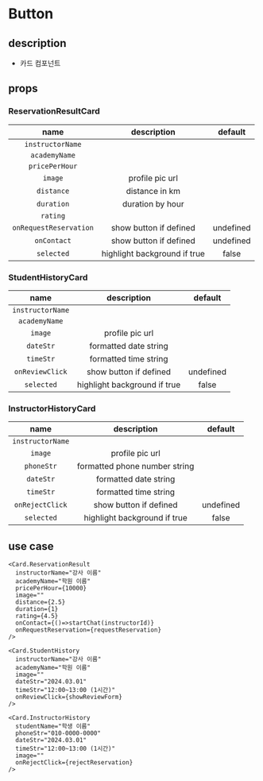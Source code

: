 # Button

## description

- 카드 컴포넌트

## props

### ReservationResultCard

|          name          |         description          |  default  |
| :--------------------: | :--------------------------: | :-------: |
|    `instructorName`    |                              |           |
|     `academyName`      |                              |           |
|     `pricePerHour`     |                              |           |
|        `image`         |       profile pic url        |           |
|       `distance`       |        distance in km        |           |
|       `duration`       |       duration by hour       |           |
|        `rating`        |                              |           |
| `onRequestReservation` |    show button if defined    | undefined |
|      `onContact`       |    show button if defined    | undefined |
|       `selected`       | highlight background if true |   false   |

### StudentHistoryCard

|       name       |         description          |  default  |
| :--------------: | :--------------------------: | :-------: |
| `instructorName` |                              |           |
|  `academyName`   |                              |           |
|     `image`      |       profile pic url        |           |
|    `dateStr`     |    formatted date string     |           |
|    `timeStr`     |    formatted time string     |           |
| `onReviewClick`  |    show button if defined    | undefined |
|    `selected`    | highlight background if true |   false   |

### InstructorHistoryCard

|       name       |          description          |  default  |
| :--------------: | :---------------------------: | :-------: |
| `instructorName` |                               |           |
|     `image`      |        profile pic url        |           |
|    `phoneStr`    | formatted phone number string |           |
|    `dateStr`     |     formatted date string     |           |
|    `timeStr`     |     formatted time string     |           |
| `onRejectClick`  |    show button if defined     | undefined |
|    `selected`    | highlight background if true  |   false   |

## use case

```tsx
<Card.ReservationResult
  instructorName="강사 이름"
  academyName="학원 이름"
  pricePerHour={10000}
  image=""
  distance={2.5}
  duration={1}
  rating={4.5}
  onContact={()=>startChat(instructorId)}
  onRequestReservation={requestReservation}
/>

<Card.StudentHistory
  instructorName="강사 이름"
  academyName="학원 이름"
  image=""
  dateStr="2024.03.01"
  timeStr="12:00~13:00 (1시간)"
  onReviewClick={showReviewForm}
/>

<Card.InstructorHistory
  studentName="학생 이름"
  phoneStr="010-0000-0000"
  dateStr="2024.03.01"
  timeStr="12:00~13:00 (1시간)"
  image=""
  onRejectClick={rejectReservation}
/>
```
